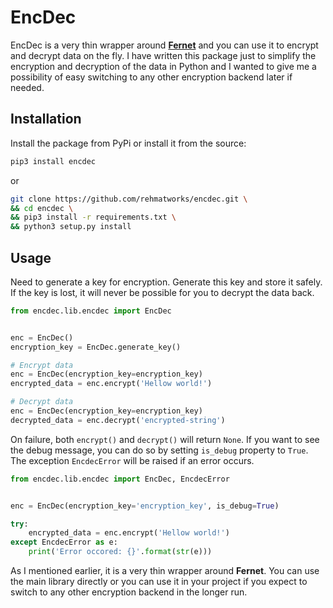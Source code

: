 # EncDec
EncDec is a very thin wrapper around **[Fernet](https://cryptography.io/en/latest/fernet.html)** and you can use it to encrypt and decrypt data on the fly. I have written this package just to simplify the encryption and decryption of the data in Python and I wanted to give me a possibility of easy switching to any other encryption backend later if needed.

## Installation
Install the package from PyPi or install it from the source:

```bash
pip3 install encdec
```

or

```bash
git clone https://github.com/rehmatworks/encdec.git \
&& cd encdec \
&& pip3 install -r requirements.txt \
&& python3 setup.py install
```

## Usage
Need to generate a key for encryption. Generate this key and store it safely. If the key is lost, it will never be possible for you to decrypt the data back.

```python
from encdec.lib.encdec import EncDec


enc = EncDec()
encryption_key = EncDec.generate_key()

# Encrypt data
enc = EncDec(encryption_key=encryption_key)
encrypted_data = enc.encrypt('Hellow world!')

# Decrypt data
enc = EncDec(encryption_key=encryption_key)
decrypted_data = enc.decrypt('encrypted-string')
```

On failure, both `encrypt()` and `decrypt()` will return `None`. If you want to see the debug message, you can do so by setting `is_debug` property to `True`. The exception `EncdecError` will be raised if an error occurs.

```python
from encdec.lib.encdec import EncDec, EncdecError


enc = EncDec(encryption_key='encryption_key', is_debug=True)

try:
    encrypted_data = enc.encrypt('Hellow world!')
except EncdecError as e:
    print('Error occored: {}'.format(str(e)))
```

As I mentioned earlier, it is a very thin wrapper around **Fernet**. You can use the main library directly or you can use it in your project if you expect to switch to any other encryption backend in the longer run.